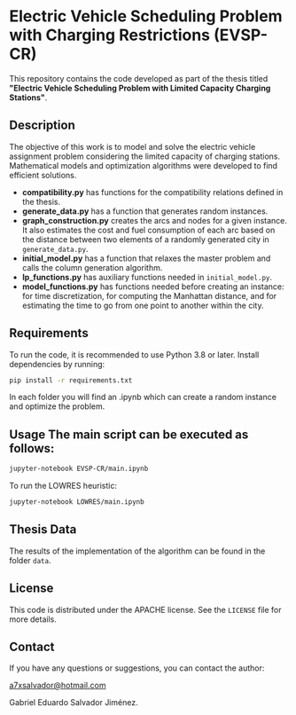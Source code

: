# Electric Vehicle Scheduling Problem with Charging Restrictions (EVSP-CR)
This repository contains the code developed as part of the thesis titled **"Electric Vehicle Scheduling Problem with Limited Capacity Charging Stations"**.

## Description
The objective of this work is to model and solve the electric vehicle assignment problem considering the limited capacity of charging stations. Mathematical models and optimization algorithms were developed to find efficient solutions.

- **compatibility.py** has functions for the compatibility relations defined in the thesis.
- **generate_data.py** has a function that generates random instances.
- **graph_construction.py** creates the arcs and nodes for a given instance. It also estimates the cost and fuel consumption of each arc based on the distance between two elements of a randomly generated city in `generate_data.py`.
- **initial_model.py** has a function that relaxes the master problem and calls the column generation algorithm.
- **lp_functions.py** has auxiliary functions needed in `initial_model.py`.
- **model_functions.py** has functions needed before creating an instance: for time discretization, for computing the Manhattan distance, and for estimating the time to go from one point to another within the city.


## Requirements
To run the code, it is recommended to use Python 3.8 or later. Install dependencies by running:

```bash
pip install -r requirements.txt
```

In each folder you will find an .ipynb which can create a random instance and optimize the problem.


## Usage The main script can be executed as follows: 

```bash
jupyter-notebook EVSP-CR/main.ipynb
```

To run the LOWRES heuristic:

```bash
jupyter-notebook LOWRES/main.ipynb
```

## Thesis Data
The results of the implementation of the algorithm can be found in the folder `data`.


## License
This code is distributed under the APACHE license. See the `LICENSE` file for more details.

## Contact
If you have any questions or suggestions, you can contact the author:

[a7xsalvador@hotmail.com](mailto:a7xsalvador@hotmail.com)

Gabriel Eduardo Salvador Jiménez.
